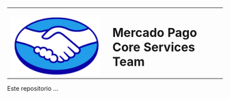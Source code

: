 
<table border="0" style="border: 0px solid black">
<tr>
<td style="vertical-align: bottom">
<img src="logo.png" alt="Logo MercadoPago"/>
<td>
<td style="vertical-align: bottom"><p><h1><b>Mercado Pago<br/>Core Services Team</b></h1></p></td>
</tr>
</table>

Este repositorio ...
